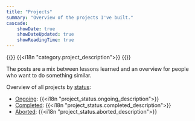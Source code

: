 ```yaml
---
title: "Projects"
summary: "Overview of the projects I've built."
cascade:
    showDate: true
    showDateUpdated: true
    showReadingTime: true
---
```


{{<lead>}}
{{<i18n "category.project_description">}}
{{</lead>}}

The posts are a mix between lessons learned and an overview for people who want to
do something similar.

Overview of all projects by [status](project-status):
- [Ongoing](project-status/ongoing): {{<i18n "project_status.ongoing_description">}}
- [Completed](project-status/completed): {{<i18n "project_status.completed_description">}}
- [Aborted](project-status/aborted): {{<i18n "project_status.aborted_description">}}
